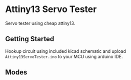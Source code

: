 Attiny13 Servo Tester
==========

Servo tester using cheap attiny13.

## Getting Started

Hookup circuit using included kicad schematic and upload `Attiny13ServoTester.ino` to your MCU using arduino IDE.

## Modes


